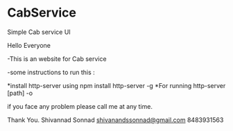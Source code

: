 # CabService
Simple Cab service UI

Hello Everyone

-This is an website for Cab service

-some instructions to run this :

*install http-server using npm install http-server -g *For running http-server [path] -o



if you face any problem please call me at any time.

Thank You. Shivannad Sonnad shivanandssonnad@gmail.com 8483931563
